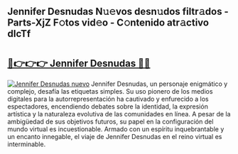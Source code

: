 ## Jennifer Desnudas N𝚞𝚎vos desn𝚞dos filtr𝚊dos - Parts-XjZ F𝚘tos vid𝚎o - C𝚘ntenido atr𝚊ctivo dIcTf

# <h2><a href="http://mbc7o1.tromn.icu/?c=Jennifer+Desnudas">🔗👉👉👉 Jennifer Desnudas 🔗🔗</a></h2>

[![Jennifer Desnudas nuevo](https://i.imgur.com/pEAQMta.gif)](http://mbc7o1.tromn.icu/?c=Jennifer+Desnudas)
Jennifer Desnudas, un personaje enigmático y complejo, desafía las etiquetas simples. Su uso pionero de los medios digitales para la autorrepresentación ha cautivado y enfurecido a los espectadores, encendiendo debates sobre la identidad, la expresión artística y la naturaleza evolutiva de las comunidades en línea. A pesar de la ambigüedad de sus objetivos futuros, su papel en la configuración del mundo virtual es incuestionable. Armado con un espíritu inquebrantable y un encanto innegable, el viaje de Jennifer Desnudas en el reino virtual es interminable.
